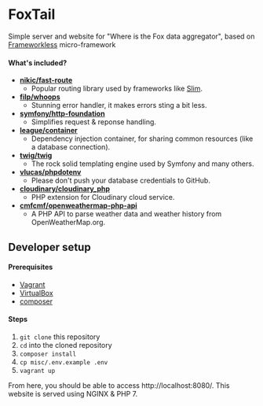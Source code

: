 # FoxTail
Simple server and website for "Where is the Fox data aggregator", based on [Frameworkless](https://github.com/mmeyer724/Frameworkless) micro-framework

#### What's included?
* **[nikic/fast-route](https://github.com/nikic/FastRoute)**
  * Popular routing library used by frameworks like [Slim](http://www.slimframework.com).  
* **[filp/whoops](https://github.com/filp/whoops)**
  * Stunning error handler, it makes errors sting a bit less.  
* **[symfony/http-foundation](https://github.com/symfony/http-foundation)**
  * Simplifies request & reponse handling.
* **[league/container](https://github.com/thephpleague/container)**
  * Dependency injection container, for sharing common resources (like a database connection).
* **[twig/twig](https://github.com/twigphp/Twig)**
  * The rock solid templating engine used by Symfony and many others.
* **[vlucas/phpdotenv](https://github.com/vlucas/phpdotenv)**
  * Please don't push your database credentials to GitHub.
* **[cloudinary/cloudinary_php](https://github.com/cloudinary/cloudinary_php)**
  * PHP extension for Cloudinary cloud service.
* **[cmfcmf/openweathermap-php-api](https://github.com/cmfcmf/openweathermap-php-api)**
  * A PHP API to parse weather data and weather history from OpenWeatherMap.org.

## Developer setup

#### Prerequisites
* [Vagrant](https://www.vagrantup.com)
* [VirtualBox](https://www.virtualbox.org)
* [composer](https://getcomposer.org)

#### Steps
1. `git clone` this repository
2. `cd` into the cloned repository
3. `composer install`
4. `cp misc/.env.example .env`
6. `vagrant up`

From here, you should be able to access http://localhost:8080/. This website is served using NGINX & PHP 7.

<!-- ## Batteries not included
I've intentionally made this project as simplistic as possible. A lot of things are left up to you to design and implement. On the plus side, you won't have to remove much boilerplate.

Below you will find instructions on how to implement a few things, feel free to contribute more examples :).

### PDO (database)
Edit `bootstrap/app.php` and add the following:
```php
$container
    ->add('PDO')
    ->withArgument(getenv('DB_CONN'))
    ->withArgument(getenv('DB_USER'))
    ->withArgument(getenv('DB_PASS'));
```

You will also need to add some values to your `.env`
```
# Database access
DB_CONN=mysql:host=127.0.0.1;dbname=frameworkless;charset=utf8
DB_USER=fwl_user
DB_PASS=hopefullysecure
```

Now, from a controller:
```php
private $pdo;

public function __construct(PDO $pdo)
{
    $this->pdo = $pdo;
}

public function get()
{
    $handle = $this->pdo->prepare('SELECT * FROM `todos`');
    $handle->execute();
    return new JsonResponse($handle->fetchAll(PDO::FETCH_ASSOC));
}
```

### Spot (database, ORM)
```
composer require vlucas/spot2
```

from here, edit `bootstrap/app.php` and add the following:
```php
$db = new \Spot\Config();
$db->addConnection('mysql', [
    'dbname'   => getenv('DB_NAME'),
    'user'     => getenv('DB_USER'),
    'password' => getenv('DB_PASS'),
    'host'     => getenv('DB_HOST')
]);

$container
    ->add('\Spot\Locator')
    ->withArgument($db);
```

You will also need to add some values to your `.env`
```
# Database access
DB_CONN=mysql:host=127.0.0.1;dbname=frameworkless;charset=utf8
DB_USER=fwl_user
DB_PASS=hopefullysecure
```

Now you can create models! I recommend adding them under a src/Models directory for separation. For example, `src/Models/Posts.php`:
```php
namespace Frameworkless\Models;

use Spot\Entity;

class Posts extends Entity
{
    protected static $table = 'posts';
    // etc.
}
```

And finally from your controller:
```php
private $spot;

public function __construct(\Spot\Locator $spot)
{
    $this->spot = $spot;
}

public function get()
{
    $posts = $this->spot->mapper('Frameworkless\Models\Posts')->all();
    return new Response('Here are your posts ' . print_r($posts, true));
}
```
-->
